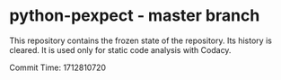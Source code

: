 # python-pexpect - master branch

This repository contains the frozen state of the repository.
Its history is cleared. It is used only for static code
analysis with Codacy.

Commit Time: 1712810720